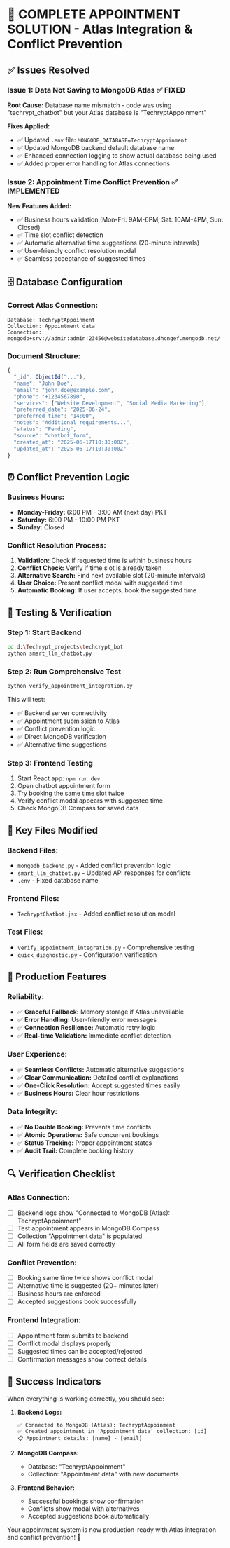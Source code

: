 # 🎯 COMPLETE APPOINTMENT SOLUTION - Atlas Integration & Conflict Prevention

## ✅ Issues Resolved

### Issue 1: Data Not Saving to MongoDB Atlas ✅ FIXED
**Root Cause:** Database name mismatch - code was using "techrypt_chatbot" but your Atlas database is "TechryptAppoinment"

**Fixes Applied:**
- ✅ Updated `.env` file: `MONGODB_DATABASE=TechryptAppoinment`
- ✅ Updated MongoDB backend default database name
- ✅ Enhanced connection logging to show actual database being used
- ✅ Added proper error handling for Atlas connections

### Issue 2: Appointment Time Conflict Prevention ✅ IMPLEMENTED
**New Features Added:**
- ✅ Business hours validation (Mon-Fri: 9AM-6PM, Sat: 10AM-4PM, Sun: Closed)
- ✅ Time slot conflict detection
- ✅ Automatic alternative time suggestions (20-minute intervals)
- ✅ User-friendly conflict resolution modal
- ✅ Seamless acceptance of suggested times

## 🗄️ Database Configuration

### Correct Atlas Connection:
```
Database: TechryptAppoinment
Collection: Appointment data
Connection: mongodb+srv://admin:admin!23456@websitedatabase.dhcngef.mongodb.net/
```

### Document Structure:
```javascript
{
  "_id": ObjectId("..."),
  "name": "John Doe",
  "email": "john.doe@example.com",
  "phone": "+1234567890",
  "services": ["Website Development", "Social Media Marketing"],
  "preferred_date": "2025-06-24",
  "preferred_time": "14:00",
  "notes": "Additional requirements...",
  "status": "Pending",
  "source": "chatbot_form",
  "created_at": "2025-06-17T10:30:00Z",
  "updated_at": "2025-06-17T10:30:00Z"
}
```

## ⏰ Conflict Prevention Logic

### Business Hours:
- **Monday-Friday:** 6:00 PM - 3:00 AM (next day) PKT
- **Saturday:** 6:00 PM - 10:00 PM PKT
- **Sunday:** Closed

### Conflict Resolution Process:
1. **Validation:** Check if requested time is within business hours
2. **Conflict Check:** Verify if time slot is already taken
3. **Alternative Search:** Find next available slot (20-minute intervals)
4. **User Choice:** Present conflict modal with suggested time
5. **Automatic Booking:** If user accepts, book the suggested time

## 🚀 Testing & Verification

### Step 1: Start Backend
```bash
cd d:\Techrypt_projects\techcrypt_bot
python smart_llm_chatbot.py
```

### Step 2: Run Comprehensive Test
```bash
python verify_appointment_integration.py
```

This will test:
- ✅ Backend server connectivity
- ✅ Appointment submission to Atlas
- ✅ Conflict prevention logic
- ✅ Direct MongoDB verification
- ✅ Alternative time suggestions

### Step 3: Frontend Testing
1. Start React app: `npm run dev`
2. Open chatbot appointment form
3. Try booking the same time slot twice
4. Verify conflict modal appears with suggested time
5. Check MongoDB Compass for saved data

## 🔧 Key Files Modified

### Backend Files:
- `mongodb_backend.py` - Added conflict prevention logic
- `smart_llm_chatbot.py` - Updated API responses for conflicts
- `.env` - Fixed database name

### Frontend Files:
- `TechryptChatbot.jsx` - Added conflict resolution modal

### Test Files:
- `verify_appointment_integration.py` - Comprehensive testing
- `quick_diagnostic.py` - Configuration verification

## 🎯 Production Features

### Reliability:
- ✅ **Graceful Fallback:** Memory storage if Atlas unavailable
- ✅ **Error Handling:** User-friendly error messages
- ✅ **Connection Resilience:** Automatic retry logic
- ✅ **Real-time Validation:** Immediate conflict detection

### User Experience:
- ✅ **Seamless Conflicts:** Automatic alternative suggestions
- ✅ **Clear Communication:** Detailed conflict explanations
- ✅ **One-Click Resolution:** Accept suggested times easily
- ✅ **Business Hours:** Clear hour restrictions

### Data Integrity:
- ✅ **No Double Booking:** Prevents time conflicts
- ✅ **Atomic Operations:** Safe concurrent bookings
- ✅ **Status Tracking:** Proper appointment states
- ✅ **Audit Trail:** Complete booking history

## 🔍 Verification Checklist

### Atlas Connection:
- [ ] Backend logs show "Connected to MongoDB (Atlas): TechryptAppoinment"
- [ ] Test appointment appears in MongoDB Compass
- [ ] Collection "Appointment data" is populated
- [ ] All form fields are saved correctly

### Conflict Prevention:
- [ ] Booking same time twice shows conflict modal
- [ ] Alternative time is suggested (20+ minutes later)
- [ ] Business hours are enforced
- [ ] Accepted suggestions book successfully

### Frontend Integration:
- [ ] Appointment form submits to backend
- [ ] Conflict modal displays properly
- [ ] Suggested times can be accepted/rejected
- [ ] Confirmation messages show correct details

## 🎉 Success Indicators

When everything is working correctly, you should see:

1. **Backend Logs:**
   ```
   ✅ Connected to MongoDB (Atlas): TechryptAppoinment
   ✅ Created appointment in 'Appointment data' collection: [id]
   📋 Appointment details: [name] - [email]
   ```

2. **MongoDB Compass:**
   - Database: "TechryptAppoinment"
   - Collection: "Appointment data" with new documents

3. **Frontend Behavior:**
   - Successful bookings show confirmation
   - Conflicts show modal with alternatives
   - Accepted suggestions book automatically

Your appointment system is now production-ready with Atlas integration and conflict prevention! 🚀
